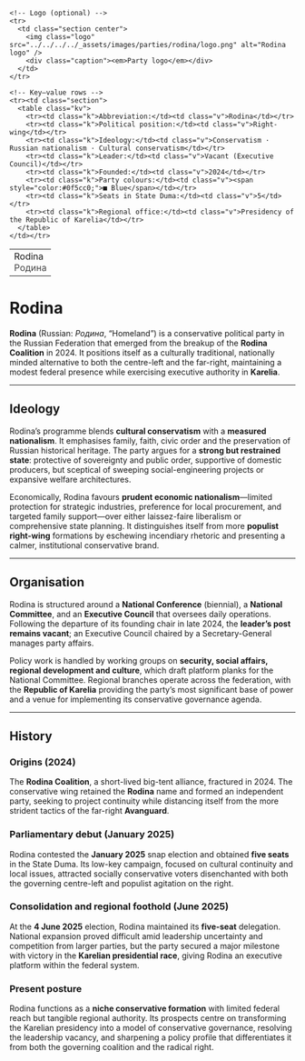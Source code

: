 <div class="infobox-right">
  <table class="infobox">
    <tr>
      <td class="title">Rodina<br/><span style="font-weight:400; opacity:.8;">Родина</span></td>
    </tr>

    <!-- Logo (optional) -->
    <tr>
      <td class="section center">
        <img class="logo" src="../../../../_assets/images/parties/rodina/logo.png" alt="Rodina logo" />
        <div class="caption"><em>Party logo</em></div>
      </td>
    </tr>

    <!-- Key–value rows -->
    <tr><td class="section">
      <table class="kv">
        <tr><td class="k">Abbreviation:</td><td class="v">Rodina</td></tr>
        <tr><td class="k">Political position:</td><td class="v">Right-wing</td></tr>
        <tr><td class="k">Ideology:</td><td class="v">Conservatism · Russian nationalism · Cultural conservatism</td></tr>
        <tr><td class="k">Leader:</td><td class="v">Vacant (Executive Council)</td></tr>
        <tr><td class="k">Founded:</td><td class="v">2024</td></tr>
        <tr><td class="k">Party colours:</td><td class="v"><span style="color:#0f5cc0;">■ Blue</span></td></tr>
        <tr><td class="k">Seats in State Duma:</td><td class="v">5</td></tr>
        <tr><td class="k">Regional office:</td><td class="v">Presidency of the Republic of Karelia</td></tr>
      </table>
    </td></tr>
  </table>
</div>

# Rodina

**Rodina** (Russian: *Родина*, “Homeland”) is a conservative political party in the Russian Federation that emerged from the breakup of the **Rodina Coalition** in 2024. It positions itself as a culturally traditional, nationally minded alternative to both the centre-left and the far-right, maintaining a modest federal presence while exercising executive authority in **Karelia**.

---

## Ideology
Rodina’s programme blends **cultural conservatism** with a **measured nationalism**. It emphasises family, faith, civic order and the preservation of Russian historical heritage. The party argues for a **strong but restrained state**: protective of sovereignty and public order, supportive of domestic producers, but sceptical of sweeping social-engineering projects or expansive welfare architectures.

Economically, Rodina favours **prudent economic nationalism**—limited protection for strategic industries, preference for local procurement, and targeted family support—over either laissez-faire liberalism or comprehensive state planning. It distinguishes itself from more **populist right-wing** formations by eschewing incendiary rhetoric and presenting a calmer, institutional conservative brand.

---

## Organisation
Rodina is structured around a **National Conference** (biennial), a **National Committee**, and an **Executive Council** that oversees daily operations. Following the departure of its founding chair in late 2024, the **leader’s post remains vacant**; an Executive Council chaired by a Secretary-General manages party affairs.

Policy work is handled by working groups on **security, social affairs, regional development and culture**, which draft platform planks for the National Committee. Regional branches operate across the federation, with the **Republic of Karelia** providing the party’s most significant base of power and a venue for implementing its conservative governance agenda.

---

## History

### Origins (2024)
The **Rodina Coalition**, a short-lived big-tent alliance, fractured in 2024. The conservative wing retained the **Rodina** name and formed an independent party, seeking to project continuity while distancing itself from the more strident tactics of the far-right **Avanguard**.

### Parliamentary debut (January 2025)
Rodina contested the **January 2025** snap election and obtained **five seats** in the State Duma. Its low-key campaign, focused on cultural continuity and local issues, attracted socially conservative voters disenchanted with both the governing centre-left and populist agitation on the right.

### Consolidation and regional foothold (June 2025)
At the **4 June 2025** election, Rodina maintained its **five-seat** delegation. National expansion proved difficult amid leadership uncertainty and competition from larger parties, but the party secured a major milestone with victory in the **Karelian presidential race**, giving Rodina an executive platform within the federal system.

### Present posture
Rodina functions as a **niche conservative formation** with limited federal reach but tangible regional authority. Its prospects centre on transforming the Karelian presidency into a model of conservative governance, resolving the leadership vacancy, and sharpening a policy profile that differentiates it from both the governing coalition and the radical right.
